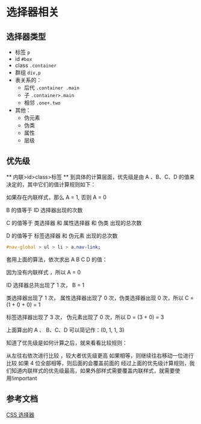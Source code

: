 # 选择器相关

## 选择器类型

- 标签 `p`
- id `#box`
- class `.container`
- 群组 `div,p`
- 表关系的：
  - 后代 `.container .main`
  - 子 `.container>.main`
  - 相邻 `.one+.two`
- 其他：
  - 伪元素
  - 伪类
  - 属性
  - 层级

## 优先级

** 内联>id>class>标签 **
到具体的计算层⾯，优先级是由 A 、B、C、D 的值来决定的，其中它们的值计算规则如下：

如果存在内联样式，那么 A = 1, 否则 A = 0

B 的值等于 ID 选择器出现的次数

C 的值等于 类选择器 和 属性选择器 和 伪类 出现的总次数

D 的值等于 标签选择器 和 伪元素 出现的总次数

```css
#nav-global > ul > li > a.nav-link;
```

套用上面的算法，依次求出 A B C D 的值：

因为没有内联样式 ，所以 A = 0

ID 选择器总共出现了 1 次， B = 1

类选择器出现了 1 次， 属性选择器出现了 0 次，伪类选择器出现 0 次，所以 C = (1 + 0 + 0) = 1

标签选择器出现了 3 次， 伪元素出现了 0 次，所以 D = (3 + 0) = 3

上面算出的 A 、 B、C、D 可以简记作：(0, 1, 1, 3)

知道了优先级是如何计算之后，就来看看比较规则：

从左往右依次进行比较 ，较大者优先级更高
如果相等，则继续往右移动一位进行比较
如果 4 位全部相等，则后面的会覆盖前面的
经过上面的优先级计算规则，我们知道内联样式的优先级最高，如果外部样式需要覆盖内联样式，就需要使用!important

## 参考文档

[CSS 选择器](https://developer.mozilla.org/zh-CN/docs/Learn/CSS/Building_blocks/Selectors)
